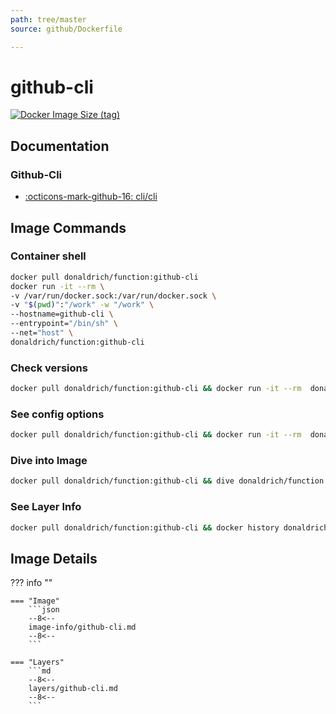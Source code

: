 ```yaml
---
path: tree/master
source: github/Dockerfile

---
```


# github-cli

[![Docker Image Size (tag)](https://img.shields.io/docker/image-size/donaldrich/function/github-cli?color=blue&label=donaldrich/function:github-cli&logo=docker&style=flat-square)](https://hub.docker.com/r/donaldrich/function/github-cli)

## Documentation

### Github-Cli

- [:octicons-mark-github-16: cli/cli](https://github.com/cli/cli)

## Image Commands

### Container shell

```sh
docker pull donaldrich/function:github-cli
docker run -it --rm \
-v /var/run/docker.sock:/var/run/docker.sock \
-v "$(pwd)":"/work" -w "/work" \
--hostname=github-cli \
--entrypoint="/bin/sh" \
--net="host" \
donaldrich/function:github-cli
```

### Check versions

```sh
docker pull donaldrich/function:github-cli && docker run -it --rm  donaldrich/function:github-cli validate
```

### See config options

```sh
docker pull donaldrich/function:github-cli && docker run -it --rm  donaldrich/function:github-cli help
```

### Dive into Image

```sh
docker pull donaldrich/function:github-cli && dive donaldrich/function:github-cli
```

### See Layer Info

```sh
docker pull donaldrich/function:github-cli && docker history donaldrich/function:github-cli
```

## Image Details

??? info ""

    === "Image"
        ```json
        --8<--
        image-info/github-cli.md
        --8<--
        ```

    === "Layers"
        ```md
        --8<--
        layers/github-cli.md
        --8<--
        ```

